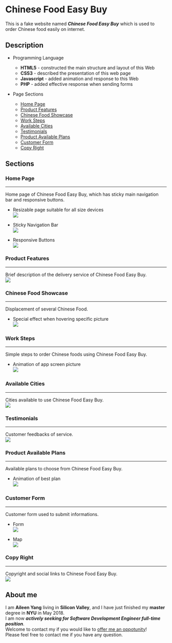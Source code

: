 # Chinese Food Easy Buy

This is a fake website named ***Chinese Food Easy Buy*** which is used to order Chinese food easily on internet.

## Description

* Programming Language
	* **HTML5** - constructed the main structure and layout of this Web
	* **CSS3**  - described the presentation of this web page
	* **Javascript** - added animation and response to this Web
	* **PHP** - added effective response when sending forms

* Page Sections
	* [Home Page](#home-page)
	* [Product Features](#product-features)
	* [Chinese Food Showcase](#chinese-food-showcase)
	* [Work Steps](#work-steps)
	* [Available Cities](#available-cities)
	* [Testimonials](#testimonials)
	* [Product Available Plans](#product-available-plans)
	* [Customer Form](#customer-form)
	* [Copy Right](#copy-right)


## Sections
### Home Page
-----------
Home page of Chinese Food Easy Buy, which has sticky main navigation bar and responsive buttons.


* Resizable page suitable for all size devices</br>
![](readmeDemo/gif/resize.gif)

* Sticky Navigation Bar</br>
![](readmeDemo/gif/sticky_nav_bar.gif)

* Responsive Buttons</br>
![](readmeDemo/gif/reponsive_btns.gif)


### Product Features
-----------
Brief description of the delivery service of Chinese Food Easy Buy.</br>
![](readmeDemo/pic/section-features.jpg)

### Chinese Food Showcase
-----------
Displacement of several Chinese Food.

* Special effect when hovering specific picture</br>
![](readmeDemo/gif/meal_display.gif)



### Work Steps
-----------
Simple steps to order Chinese foods using Chinese Food Easy Buy.

* Animation of app screen picture</br>
![](readmeDemo/gif/app_img_ani.gif)



### Available Cities
-----------
Cities available to use Chinese Food Easy Buy.</br>
![](readmeDemo/pic/section-cities.jpg)


### Testimonials
-----------
Customer feedbacks of service.</br>
![](readmeDemo/pic/section-testimonials.jpg)

### Product Available Plans
-----------
Available plans to choose from Chinese Food Easy Buy.

* Animation of best plan</br>
![](readmeDemo/gif/plans.gif)


### Customer Form
-----------
Customer form used to submit informations.

* Form </br>
![](readmeDemo/gif/form.gif)

* Map</br>
![](readmeDemo/gif/map.gif)


### Copy Right
-----------
Copyright and social links to Chinese Food Easy Buy.</br>
![](readmeDemo/pic/section-footer.jpg)

## About me
I am **Aileen Yang** living in **Silicon Valley**, and I have just finished my **master** degree in **NYU** in May 2018.</br>
I am now ***actively seeking for Software Development Engineer full-time position***.</br>
Welcome to contact my if you would like to [offer me an oppotunity](mailto:yy1910@nyu.edu)!</br>
Please feel free to contact me if you have any question.
